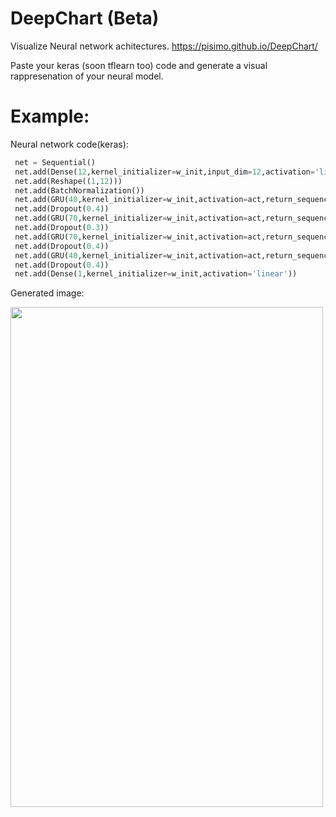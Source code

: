 # DeepChart (Beta)
Visualize Neural network achitectures.
https://pisimo.github.io/DeepChart/

Paste your keras (soon tflearn too) code and generate a visual rappresenation of your neural model.

<h1>Example:</h1>
Neural network code(keras):

```python
 net = Sequential()
 net.add(Dense(12,kernel_initializer=w_init,input_dim=12,activation='linear'))
 net.add(Reshape((1,12)))
 net.add(BatchNormalization())
 net.add(GRU(40,kernel_initializer=w_init,activation=act,return_sequences=True))
 net.add(Dropout(0.4))
 net.add(GRU(70,kernel_initializer=w_init,activation=act,return_sequences=True))
 net.add(Dropout(0.3))
 net.add(GRU(70,kernel_initializer=w_init,activation=act,return_sequences=True))
 net.add(Dropout(0.4))
 net.add(GRU(40,kernel_initializer=w_init,activation=act,return_sequences=False))
 net.add(Dropout(0.4))
 net.add(Dense(1,kernel_initializer=w_init,activation='linear'))
```

Generated image:

<img width=500 height=800 src="https://cloud.githubusercontent.com/assets/17238972/25045757/1fb9e1c6-212e-11e7-80db-acb4665d4dbb.png">
